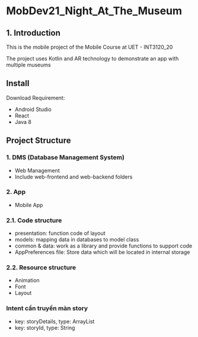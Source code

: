 ﻿# MobDev21_Night_At_The_Museum

## 1. Introduction 
This is the mobile project of the Mobile Course at UET - INT3120_20

The project uses Kotlin and AR technology to demonstrate an app with multiple museums

## Install
Download Requirement: 
- Android Studio
- React
- Java 8
## Project Structure
### 1. DMS (Database Management System)
- Web Management
- Include web-frontend and web-backend folders

### 2. App
- Mobile App
### 2.1. Code structure
- presentation: function code of layout 
- models: mapping data in databases to model class
- common & data: work as a library and provide functions to support code
- AppPreferences file: Store data which will be located in internal storage
### 2.2. Resource structure
- Animation
- Font
- Layout

### Intent cần truyền màn story
- key: storyDetails,  type: ArrayList<StoryDetailModel>
- key: storyId, type: String



